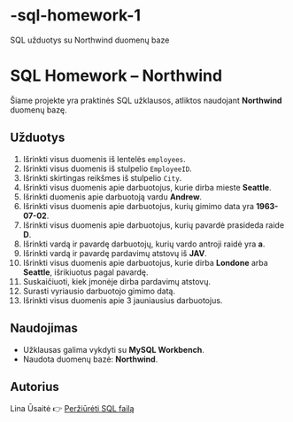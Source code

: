 # -sql-homework-1
SQL užduotys su Northwind duomenų baze
# SQL Homework – Northwind

Šiame projekte yra praktinės SQL užklausos, atliktos naudojant **Northwind** duomenų bazę.

## Užduotys
1. Išrinkti visus duomenis iš lentelės `employees`.
2. Išrinkti visus duomenis iš stulpelio `EmployeeID`.
3. Išrinkti skirtingas reikšmes iš stulpelio `City`.
4. Išrinkti visus duomenis apie darbuotojus, kurie dirba mieste **Seattle**.
5. Išrinkti duomenis apie darbuotoją vardu **Andrew**.
6. Išrinkti visus duomenis apie darbuotojus, kurių gimimo data yra **1963-07-02**.
7. Išrinkti visus duomenis apie darbuotojus, kurių pavardė prasideda raide **D**.
8. Išrinkti vardą ir pavardę darbuotojų, kurių vardo antroji raidė yra **a**.
9. Išrinkti vardą ir pavardę pardavimų atstovų iš **JAV**.
10. Išrinkti visus duomenis apie darbuotojus, kurie dirba **Londone** arba **Seattle**, išrikiuotus pagal pavardę.
11. Suskaičiuoti, kiek įmonėje dirba pardavimų atstovų.
12. Surasti vyriausio darbuotojo gimimo datą.
13. Išrinkti visus duomenis apie 3 jauniausius darbuotojus.

## Naudojimas
- Užklausas galima vykdyti su **MySQL Workbench**.
- Naudota duomenų bazė: **Northwind**.

## Autorius
Lina Ūsaitė
👉 [Peržiūrėti SQL failą](https://github.com/LinaUsaite/-sql-homework-1/blob/main/employees_praktinis%20(1)Lina_Usaite.sql)
